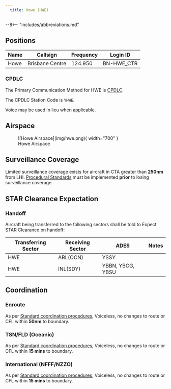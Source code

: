 ```yaml
---
  title: Howe (HWE)
---
```


--8<-- "includes/abbreviations.md"
## Positions

| Name | Callsign | Frequency | Login ID |
| ---- | -------- | --------- | -------- |
| Howe | Brisbane Centre | 124.950 | BN-HWE_CTR |

### CPDLC

The Primary Communication Method for HWE is [CPDLC](../../../client/cpdlc).

The CPDLC Station Code is `YHWE`.

Voice may be used in lieu when applicable.

## Airspace

<figure markdown>
![Howe Airspace](img/hwe.png){ width="700" }
  <figcaption>Howe Airspace</figcaption>
</figure>

## Surveillance Coverage
Limited surveillance coverage exists for aircraft in CTA greater than **250nm** from LHI. [Procedural Standards](../../../separation-standards/procedural/) must be implemented **prior** to losing surveillance coverage

## STAR Clearance Expectation
### Handoff
Aircraft being transferred to the following sectors shall be told to Expect STAR Clearance on handoff:

| Transferring Sector | Receiving Sector | ADES | Notes |
| ---- | -------- | --------- | --------- |
| HWE | ARL(OCN) | YSSY | |
| HWE | INL(SDY) | YBBN, YBCG, YBSU | |

## Coordination
### Enroute
As per [Standard coordination procedures](../../../controller-skills/coordination/#enr-enr), Voiceless, no changes to route or CFL within **50nm** to boundary.

### TSN/FLD (Oceanic)
As per [Standard coordination procedures](../../../controller-skills/coordination/#pacific-units), Voiceless, no changes to route or CFL within **15 mins** to boundary.

### International (NFFF/NZZO)
As per [Standard coordination procedures](../../../controller-skills/coordination/#pacific-units), Voiceless, no changes to route or CFL within **15 mins** to boundary.